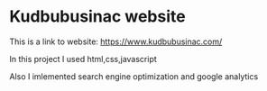 # Kudbubusinac website
This is a link to website: https://www.kudbubusinac.com/

In this project I used html,css,javascript

Also I imlemented search engine optimization and google analytics
